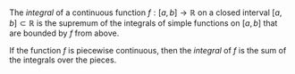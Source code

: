 The *integral* of a continuous function $f: [a, b] \to \mathbb{R}$ on a closed interval $[a, b] \subset \mathbb{R}$ is the supremum of the integrals of simple functions on $[a, b]$ that are bounded by $f$ from above.

If the function $f$ is piecewise continuous, then the *integral* of $f$ is the sum of the integrals over the pieces.
